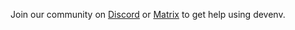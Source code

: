 Join our community on [Discord](https://discord.gg/naMgvexb6q) or [Matrix](https://matrix.to/#/!plrRoZsBTUYBWzvzIq:matrix.org?via=matrix.org) to get help using devenv.
